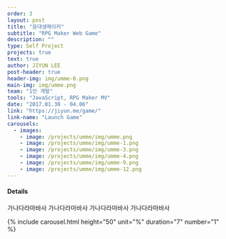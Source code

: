 ```yaml
---
order: 3
layout: post
title: "음대생메이커"
subtitle: "RPG Maker Web Game"
description: ""
type: Self Project
projects: true
text: true
author: JIYUN LEE
post-header: true
header-img: img/umme-0.png
main-img: img/umme.png
team: "1인 개발"
tools: "JavaScript, RPG Maker MV"
date: "2017.01.30 - 04.06"
link: "https://jiyun.me/game/"
link-name: "Launch Game"
carousels:
  - images: 
    - image: /projects/umme/img/umme.png
    - image: /projects/umme/img/umme-1.png
    - image: /projects/umme/img/umme-3.png
    - image: /projects/umme/img/umme-4.png
    - image: /projects/umme/img/umme-9.png
    - image: /projects/umme/img/umme-12.png
---
```


#### Details

가나다라마바사 가나다라마바사 가나다라마바사 가나다라마바사

{% include carousel.html height="50" unit="%" duration="7" number="1" %}